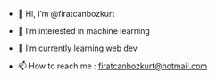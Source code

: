 - 👋 Hi, I’m @firatcanbozkurt
- 👀 I’m interested in machine learning
- 🌱 I’m currently learning web dev

- 📫 How to reach me : firatcanbozkurt@hotmail.com

<!---
firatcanbozkurt/firatcanbozkurt is a ✨ special ✨ repository because its `README.md` (this file) appears on your GitHub profile.
You can click the Preview link to take a look at your changes.
--->

